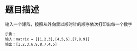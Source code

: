 # 题目描述
输入一个矩阵，按照从外向里以顺时针的顺序依次打印出每一个数字  
```
示例：
输入：matrix = [[1,2,3],[4,5,6],[7,8,9]]
输出：[1,2,3,6,9,8,7,4,5]
```
